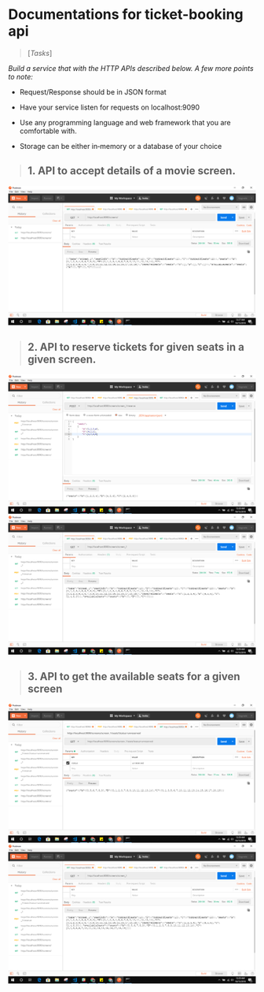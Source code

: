 # Documentations for ticket-booking api

> [*Tasks*]

*Build a service that with the HTTP APIs described below. A few more points to note:*

- Request/Response should be in JSON format

- Have your service listen for requests on localhost:9090

- Use any programming language and web framework that you are comfortable with.

- Storage can be either in‑memory or a database of your choice

> ## 1. API to accept details of a movie screen.

<img src="screenshots/Screenshot (117).png">

> ## 2. API to reserve tickets for given seats in a given screen.

<img src="screenshots/Screenshot (119).png">
<img src="screenshots/Screenshot (120).png">

> ## 3. API to get the available seats for a given screen

<img src="screenshots/Screenshot (121).png">
<img src="screenshots/Screenshot (123).png">
